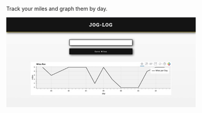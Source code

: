 Track your miles and graph them by day.
<div align="center">
   <img src = "image/image.jpeg">
</div>

